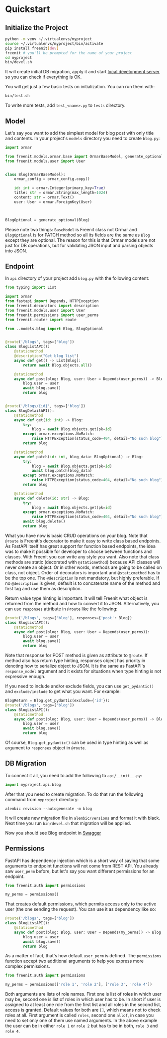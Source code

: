 # Quickstart

## Initialize the Project
```bash
python -m venv ~/.virtualenvs/myproject
source ~/.virtualenvs/myproject/bin/activate
pip install freenit[dev]
freenit # you'll be prompted for the name of your project
cd myproject
bin/devel.sh
```
It will create initial DB migration, apply it and start 
[local development server](http://localhost:5000/api/v1) so you can check if 
everything is OK.

You will get just a few basic tests on initialization. You can run them with:
```bash
bin/test.sh
```

To write more tests, add `test_<name>.py` to `tests` directory.


## Model
Let's say you want to add the simplest model for blog post with only title and
contents. In your project's `models` directory you need to create `blog.py`:
```py
import ormar

from freenit.models.ormar.base import OrmarBaseModel, generate_optional, ormar_config
from freenit.models.user import User


class Blog(OrmarBaseModel):
    ormar_config = ormar_config.copy()

    id: int = ormar.Integer(primary_key=True)
    title: str = ormar.String(max_length=1024)
    content: str = ormar.Text()
    user: User = ormar.ForeignKey(User)
    


BlogOptional = generate_optional(Blog)
```

Please note two things: `BaseModel` is Freenit class not Ormar and 
`BlogOptional` is for PATCH method so all its fields are the same as `Blog`
except they are optional. The reason for this is that Ormar models are not just
for DB operations, but for validating JSON input and parsing objects into JSON.


## Endpoint
In `api` directory of your project add `blog.py` with the following content:
```py
from typing import List

import ormar
from fastapi import Depends, HTTPException
from freenit.decorators import description
from freenit.models.user import User
from freenit.permissions import user_perms
from freenit.router import route

from ..models.blog import Blog, BlogOptional


@route('/blogs', tags=['blog'])
class BlogListAPI():
    @staticmethod
    @description("Get blog list")
    async def get() -> List[Blog]:
        return await Blog.objects.all()

    @staticmethod
    async def post(blog: Blog, user: User = Depends(user_perms)) -> Blog:
        blog.user = user
        await blog.save()
        return blog


@route('/blogs/{id}', tags=['blog'])
class BlogDetailAPI():
    @staticmethod
    async def get(id: int) -> Blog:
        try:
            blog = await Blog.objects.get(pk=id)
        except ormar.exceptions.NoMatch:
            raise HTTPException(status_code=404, detail="No such blog")
        return blog

    @staticmethod
    async def patch(id: int, blog_data: BlogOptional) -> Blog:
        try:
            blog = await Blog.objects.get(pk=id)
            await blog.patch(blog_data)
        except ormar.exceptions.NoMatch:
            raise HTTPException(status_code=404, detail="No such blog")
        return blog

    @staticmethod
    async def delete(id: str) -> Blog:
        try:
            blog = await Blog.objects.get(pk=id)
        except ormar.exceptions.NoMatch:
            raise HTTPException(status_code=404, detail="No such blog")
        await blog.delete()
        return blog

```
What you have now is basic CRUD operations on your blog. Note that `@route` is
Freenit's decorator to make it easy to write class based endpoints. As FastAPI
itself has great support for function based endpoints, the idea was to make
it possible for developer to choose between functions and classes. With Freenit
you can write any style you want. Also note that class methods are static 
(decorated with `@staticmethod`) because API classes will never create an object. 
Or in other words, methods are going to be called on class, not object. Order of
decorators is important and `@staticmethod` has to be the top one. The
`@description` is not mandatory, but highly preferable. If no `@description` is
given, default is to concatenate name of the method and first tag and use them
as description.

Return value type hinting is important. It will tell Freenit what object is
returned from the method and how to convert it to JSON. Alternatively, you can
use `responses` attribute in `@route` like the following:
```py
@route('/blogs', tags=['blog'], responses={'post': Blog})
class BlogListAPI():
    @staticmethod
    async def post(blog: Blog, user: User = Depends(user_perms)):
        blog.user = user
        await blog.save()
        return blog
```
Note that response for POST method is given as attribute to `@route`. If method
also has return type hinting, responses object has priority in denoting how to
serialize object to JSON. It is the same as FastAPI's `response_model` argument
and it exists for situations when type hinting is not expressive enough.

If you need to include and/or exclude fields, you can use `get_pydantic()` and
`exclude/include` to get what you want. For example:
```py
BlogReturn = Blog.get_pydantic(exclude={'id'}):
@route('/blogs', tags=['blog'])
class BlogListAPI():
    @staticmethod
    async def post(blog: Blog, user: User = Depends(user_perms)) -> BlogReturn:
        blog.user = user
        await blog.save()
        return blog
```
Of course, `Blog.get_pydantic()` can be used in type hinting as well as argument 
to `responses` object in `@route`.


## DB Migration
To connect it all, you need to add the following to `api/__init__.py`:
```py
import myproject.api.blog
```

After that you need to create migration. To do that run the following command
from `myproject` directory:
```
alembic revision --autogenerate -m blog
```
It will create new migration file in `alembic/versions` and format it with 
black. Next time you run `bin/devel.sh` that migration will be applied.

Now you should see Blog endpoint in [Swagger](http://localhost:5000/api/v1)


## Permissions
FastAPI has dependency injection which is a short way of saying that some
arguments to endpoint functions will not come from REST API. You already saw
`user_perm` before, but let's say you want different permissions for an
endpoint.

```py
from freenit.auth import permissions

my_perms = permissions()
```

That creates default permissions, which permits access only to the active user
(the one sending the request). You can use it as dependency like so:

```py
@route('/blogs', tags=['blog'])
class BlogListAPI():
    @staticmethod
    async def post(blog: Blog, user: User = Depends(my_perms)) -> Blog:
        blog.user = user
        await blog.save()
        return blog
```

As a matter of fact, that's how default `user_perm` is defined. The `permissions`
function accept two additional arguments to help you express more complex
permissions.

```py
from freenit.auth import permissions

my_perms = permissions(['role 1', 'role 2'], ['role 3', 'role 4'])
```

Both arguments are lists of role names. First one is list of roles in which
user may be, second one is list of roles in which user has to be. In short if
user is assigned to at least one role from the first list and all roles in the
second list, access is granted. Default values for both are `[]`, which means
not to check roles at all. First argument is called `roles`, second one `allof`,
in case you need to set only one of them use named arguments. In the above
example the user can be in either `role 1` or `role 2` but has to be in both,
`role 3` and `role 4`.
